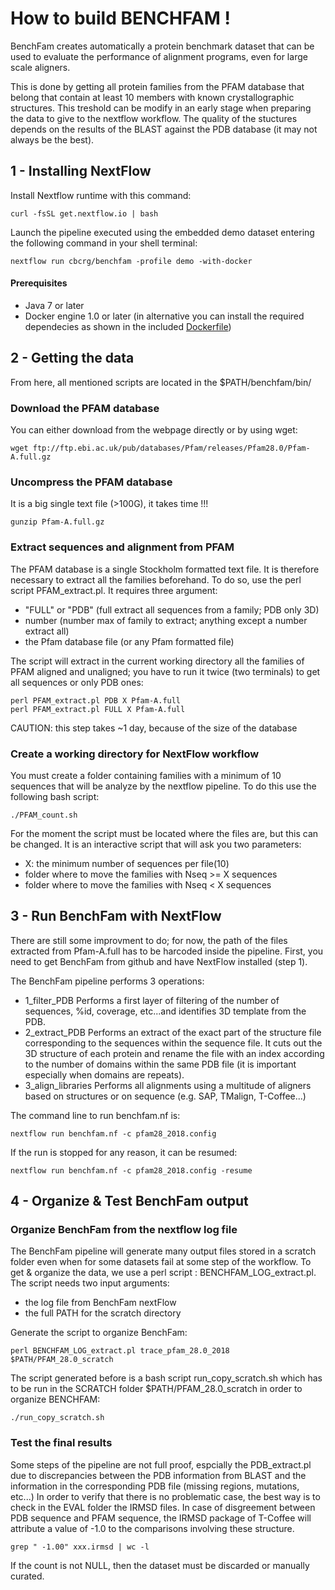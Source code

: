 # How to build BENCHFAM !

BenchFam creates automatically a protein benchmark dataset that can be used to
evaluate the performance of alignment programs, even for large scale aligners.

This is done by getting all protein families from the PFAM database that belong
that contain at least 10 members with known crystallographic structures. This
treshold can be modify in an early stage when preparing the data to give to
the nextflow workflow. The quality of the stuctures depends on the results of
the BLAST against the PDB database (it may not always be the best).

## 1 - Installing NextFlow

Install Nextflow runtime with this command:

    curl -fsSL get.nextflow.io | bash

Launch the pipeline executed using the embedded demo dataset entering the
following command in your shell terminal:

    nextflow run cbcrg/benchfam -profile demo -with-docker

#### Prerequisites

* Java 7 or later
* Docker engine 1.0 or later (in alternative you can install the required
dependecies as shown in the included [Dockerfile](Dockerfile))


## 2 - Getting the data
From here, all mentioned scripts are located in the $PATH/benchfam/bin/

### Download the PFAM database 
You can either download from the webpage directly or by using wget:

    wget ftp://ftp.ebi.ac.uk/pub/databases/Pfam/releases/Pfam28.0/Pfam-A.full.gz

### Uncompress the PFAM database 
It is a big single text file (>100G), it takes time !!!

    gunzip Pfam-A.full.gz

### Extract sequences and alignment from PFAM

The PFAM database is a single Stockholm formatted text file. It is therefore
necessary to extract all the families beforehand. To do so, use the perl
script PFAM_extract.pl. It requires three argument:

- "FULL" or "PDB" (full extract all sequences from a family; PDB only 3D)
- number (number max of family to extract; anything except a number extract all)
- the Pfam database file (or any Pfam formatted file)

The script will extract in the current working directory all the families of 
PFAM aligned and unaligned; you have to run it twice (two terminals) to get all
sequences or only PDB ones:

    perl PFAM_extract.pl PDB X Pfam-A.full
    perl PFAM_extract.pl FULL X Pfam-A.full


CAUTION: this step takes ~1 day, because of the size of the database 

### Create a working directory for NextFlow workflow

You must create a folder containing families with a minimum of 10 sequences
that will be analyze by the nextflow pipeline. To do this use the following 
bash script:

    ./PFAM_count.sh

For the moment the script must be located where the files are, but this can be
changed. It is an interactive script that will ask you two parameters: 
- X: the minimum number of sequences per file(10)
- folder where to move the families with Nseq >= X sequences
- folder where to move the families with Nseq < X sequences

## 3 - Run BenchFam with NextFlow

There are still some improvment to do; for now, the path of the files extracted
from Pfam-A.full has to be harcoded inside the pipeline. First, you need to get
BenchFam from github and have NextFlow installed (step 1).

The BenchFam pipeline performs 3 operations:
- 1_filter_PDB
Performs a first layer of filtering of the number of sequences, %id, coverage,
etc...and identifies 3D template from the PDB.
- 2_extract_PDB
Performs an extract of the exact part of the structure file corresponding to the
sequences within the sequence file. It cuts out the 3D structure of each protein
and rename the file with an index according to the number of domains within the
same PDB file (it is important especially when domains are repeats).
- 3_align_libraries
Performs all alignments using a multitude of aligners based on structures or on
sequence (e.g. SAP, TMalign, T-Coffee...)

The command line to run benchfam.nf is:

    nextflow run benchfam.nf -c pfam28_2018.config

If the run is stopped for any reason, it can be resumed:

    nextflow run benchfam.nf -c pfam28_2018.config -resume

## 4 - Organize & Test BenchFam output

### Organize BenchFam from the nextflow log file

The BenchFam pipeline will generate many output files stored in a scratch folder
even when for some datasets fail at some step of the workflow. To get & organize
the data, we use a perl script : BENCHFAM_LOG_extract.pl. The script needs two
input arguments:
- the log file from BenchFam nextFlow
- the full PATH for the scratch directory

Generate the script to organize BenchFam:

    perl BENCHFAM_LOG_extract.pl trace_pfam_28.0_2018 $PATH/PFAM_28.0_scratch

The script generated before is a bash script run_copy_scratch.sh which has to be
run in the SCRATCH folder $PATH/PFAM_28.0_scratch in order to organize BENCHFAM:

    ./run_copy_scratch.sh


### Test the final results

Some steps of the pipeline are not full proof, espcially the PDB_extract.pl due
to discrepancies between the PDB information from BLAST and the information in
the corresponding PDB file (missing regions, mutations, etc...)
In order to verify that there is no problematic case, the best way is to check
in the EVAL folder the IRMSD files. In case of disgreement between PDB sequence
and PFAM sequence, the IRMSD package of T-Coffee will attribute a value of -1.0
to the comparisons involving these structure. 

    grep " -1.00" xxx.irmsd | wc -l

If the count is not NULL, then the dataset must be discarded or manually curated.




